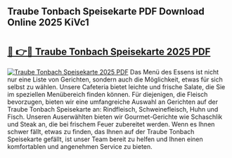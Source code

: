 ## Traube Tonbach Speisekarte PDF Download Online 2025 KiVc1

# <h2><a href="http://gc8aphh.nevu.top/?p=Traube+Tonbach+Speisekarte">🔗 👉🔴 Traube Tonbach Speisekarte 2025 PDF</a></h2>

[![Traube Tonbach Speisekarte 2025 PDF](https://i.imgur.com/dBaPXMq.png)](http://gc8aphh.nevu.top/?p=Traube+Tonbach+Speisekarte)
Das Menü des Essens ist nicht nur eine Liste von Gerichten, sondern auch die Möglichkeit, etwas für sich selbst zu wählen. Unsere Cafeteria bietet leichte und frische Salate, die Sie im speziellen Menübereich finden können. Für diejenigen, die Fleisch bevorzugen, bieten wir eine umfangreiche Auswahl an Gerichten auf der Traube Tonbach Speisekarte an: Rindfleisch, Schweinefleisch, Huhn und Fisch. Unseren Auserwählten bieten wir Gourmet-Gerichte wie Schaschlik und Steak an, die bei frischem Feuer zubereitet werden. Wenn es Ihnen schwer fällt, etwas zu finden, das Ihnen auf der Traube Tonbach Speisekarte gefällt, ist unser Team bereit zu helfen und Ihnen einen komfortablen und angenehmen Service zu bieten.
